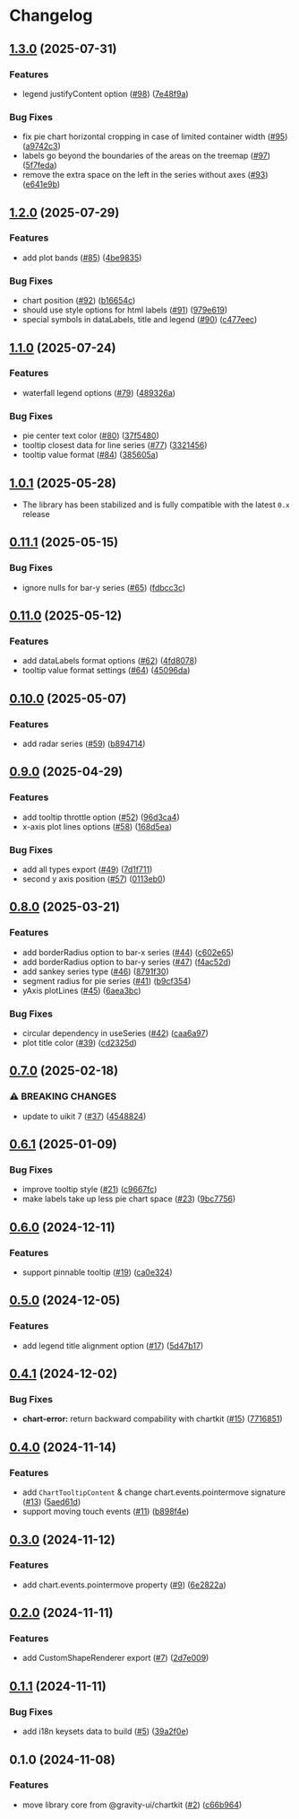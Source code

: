 # Changelog

## [1.3.0](https://github.com/gravity-ui/charts/compare/v1.2.0...v1.3.0) (2025-07-31)


### Features

* legend justifyContent option ([#98](https://github.com/gravity-ui/charts/issues/98)) ([7e48f9a](https://github.com/gravity-ui/charts/commit/7e48f9a129ca30954ce1f9d4719506098317e518))


### Bug Fixes

* fix pie chart horizontal cropping in case of limited container width ([#95](https://github.com/gravity-ui/charts/issues/95)) ([a9742c3](https://github.com/gravity-ui/charts/commit/a9742c377035e02ec14c9c8dc7ea956182f322dc))
* labels go beyond the boundaries of the areas on the treemap ([#97](https://github.com/gravity-ui/charts/issues/97)) ([5f7feda](https://github.com/gravity-ui/charts/commit/5f7fedab5c00a59d6b45b1f495b4ecde377db209))
* remove the extra space on the left in the series without axes ([#93](https://github.com/gravity-ui/charts/issues/93)) ([e641e9b](https://github.com/gravity-ui/charts/commit/e641e9b5cc764f634cdb663776e844c6b6c6e7cf))

## [1.2.0](https://github.com/gravity-ui/charts/compare/v1.1.0...v1.2.0) (2025-07-29)


### Features

* add plot bands ([#85](https://github.com/gravity-ui/charts/issues/85)) ([4be9835](https://github.com/gravity-ui/charts/commit/4be98354cfda55efcd921c0af5a594e92112b4cb))


### Bug Fixes

* chart position ([#92](https://github.com/gravity-ui/charts/issues/92)) ([b16654c](https://github.com/gravity-ui/charts/commit/b16654c4c8c5bd16008e7593e06f10200a449b6d))
* should use style options for html labels ([#91](https://github.com/gravity-ui/charts/issues/91)) ([979e619](https://github.com/gravity-ui/charts/commit/979e61920edfeb60aae0e4876b967696c3275b3a))
* special symbols in dataLabels, title and legend ([#90](https://github.com/gravity-ui/charts/issues/90)) ([c477eec](https://github.com/gravity-ui/charts/commit/c477eecea3c2bff90cbd13b2e48f7c59a95c62a0))

## [1.1.0](https://github.com/gravity-ui/charts/compare/v1.0.1...v1.1.0) (2025-07-24)


### Features

* waterfall legend options ([#79](https://github.com/gravity-ui/charts/issues/79)) ([489326a](https://github.com/gravity-ui/charts/commit/489326a6a7697832e17634c5aeac0639586d095b))


### Bug Fixes

* pie center text color ([#80](https://github.com/gravity-ui/charts/issues/80)) ([37f5480](https://github.com/gravity-ui/charts/commit/37f548053017d276d004b6fafcda0244b777dfa1))
* tooltip closest data for line series ([#77](https://github.com/gravity-ui/charts/issues/77)) ([3321456](https://github.com/gravity-ui/charts/commit/33214568f0690a0ec9ec4d83a4ded243e967ac77))
* tooltip value format ([#84](https://github.com/gravity-ui/charts/issues/84)) ([385605a](https://github.com/gravity-ui/charts/commit/385605aebb25cc9496970c92a176f2827b339bac))

## [1.0.1](https://github.com/gravity-ui/charts/compare/v1.0.0...v1.0.1) (2025-05-28)

* The library has been stabilized and is fully compatible with the latest `0.x` release

## [0.11.1](https://github.com/gravity-ui/charts/compare/v0.11.0...v0.11.1) (2025-05-15)


### Bug Fixes

* ignore nulls for bar-y series ([#65](https://github.com/gravity-ui/charts/issues/65)) ([fdbcc3c](https://github.com/gravity-ui/charts/commit/fdbcc3c7a73ea35cb1f4c27d905ac1bc682afd34))

## [0.11.0](https://github.com/gravity-ui/charts/compare/v0.10.0...v0.11.0) (2025-05-12)


### Features

* add dataLabels format options ([#62](https://github.com/gravity-ui/charts/issues/62)) ([4fd8078](https://github.com/gravity-ui/charts/commit/4fd8078544be594b81d3672493e8494834945e11))
* tooltip value format settings ([#64](https://github.com/gravity-ui/charts/issues/64)) ([45096da](https://github.com/gravity-ui/charts/commit/45096da82dd30dea8537767fa30e7c026cd0f545))

## [0.10.0](https://github.com/gravity-ui/charts/compare/v0.9.0...v0.10.0) (2025-05-07)


### Features

* add radar series ([#59](https://github.com/gravity-ui/charts/issues/59)) ([b894714](https://github.com/gravity-ui/charts/commit/b894714497d6e7a2b4a1a913947a8ce8ec17f3ab))

## [0.9.0](https://github.com/gravity-ui/charts/compare/v0.8.0...v0.9.0) (2025-04-29)


### Features

* add tooltip throttle option ([#52](https://github.com/gravity-ui/charts/issues/52)) ([96d3ca4](https://github.com/gravity-ui/charts/commit/96d3ca439b2bc6f0f2b86884061b62cc20ee7400))
* x-axis plot lines options ([#58](https://github.com/gravity-ui/charts/issues/58)) ([168d5ea](https://github.com/gravity-ui/charts/commit/168d5ea9395b0f39c032611c285dc8f4a256f3a5))


### Bug Fixes

* add all types export ([#49](https://github.com/gravity-ui/charts/issues/49)) ([7d1f711](https://github.com/gravity-ui/charts/commit/7d1f7117320483a932946623d6c97475f78a0af0))
* second y axis position ([#57](https://github.com/gravity-ui/charts/issues/57)) ([0113eb0](https://github.com/gravity-ui/charts/commit/0113eb0e622aa69ad85e7233fe130b2073de6fc8))

## [0.8.0](https://github.com/gravity-ui/charts/compare/v0.7.0...v0.8.0) (2025-03-21)


### Features

* add borderRadius option to bar-x series ([#44](https://github.com/gravity-ui/charts/issues/44)) ([c602e65](https://github.com/gravity-ui/charts/commit/c602e657c095085136a25877facf36338bf8b343))
* add borderRadius option to bar-y series ([#47](https://github.com/gravity-ui/charts/issues/47)) ([f4ac52d](https://github.com/gravity-ui/charts/commit/f4ac52d813b11c85085b05d232c51bb025ddb6b7))
* add sankey series type ([#46](https://github.com/gravity-ui/charts/issues/46)) ([8791f30](https://github.com/gravity-ui/charts/commit/8791f30e7eecf6130b70705bc37114b61285748e))
* segment radius for pie series ([#41](https://github.com/gravity-ui/charts/issues/41)) ([b9cf354](https://github.com/gravity-ui/charts/commit/b9cf3543e9d284978fcddaaf041815e1917c9297))
* yAxis plotLines ([#45](https://github.com/gravity-ui/charts/issues/45)) ([6aea3bc](https://github.com/gravity-ui/charts/commit/6aea3bcf86facdd4a019a7e612d7ac7e27006c35))


### Bug Fixes

* circular dependency in useSeries ([#42](https://github.com/gravity-ui/charts/issues/42)) ([caa6a97](https://github.com/gravity-ui/charts/commit/caa6a9791013428d3cb215f5558373b01e88f3f3))
* plot title color ([#39](https://github.com/gravity-ui/charts/issues/39)) ([cd2325d](https://github.com/gravity-ui/charts/commit/cd2325dacdc8418a1bb8b9d8a0ece2791e2d4c21))

## [0.7.0](https://github.com/gravity-ui/charts/compare/v0.6.1...v0.7.0) (2025-02-18)


### ⚠ BREAKING CHANGES

* update to uikit 7 ([#37](https://github.com/gravity-ui/charts/issues/37)) ([4548824](https://github.com/gravity-ui/charts/commit/45488248a74621020daa157ab2c1c9eadafee4be))

## [0.6.1](https://github.com/gravity-ui/charts/compare/v0.6.0...v0.6.1) (2025-01-09)


### Bug Fixes

* improve tooltip style ([#21](https://github.com/gravity-ui/charts/issues/21)) ([c9667fc](https://github.com/gravity-ui/charts/commit/c9667fcb2191888cefbe9e28959244bfe3f5ffde))
* make labels take up less pie chart space ([#23](https://github.com/gravity-ui/charts/issues/23)) ([9bc7756](https://github.com/gravity-ui/charts/commit/9bc77560659acb29f7b10df116653966e0559560))

## [0.6.0](https://github.com/gravity-ui/charts/compare/v0.5.0...v0.6.0) (2024-12-11)


### Features

* support pinnable tooltip ([#19](https://github.com/gravity-ui/charts/issues/19)) ([ca0e324](https://github.com/gravity-ui/charts/commit/ca0e32414b69bdbcd2074e8a89093e9870e8b42f))

## [0.5.0](https://github.com/gravity-ui/charts/compare/v0.4.1...v0.5.0) (2024-12-05)


### Features

* add legend title alignment option ([#17](https://github.com/gravity-ui/charts/issues/17)) ([5d47b17](https://github.com/gravity-ui/charts/commit/5d47b170b42868cbd9ca40ae4e5aea7522ea3cfd))

## [0.4.1](https://github.com/gravity-ui/charts/compare/v0.4.0...v0.4.1) (2024-12-02)


### Bug Fixes

* **chart-error:** return backward compability with chartkit ([#15](https://github.com/gravity-ui/charts/issues/15)) ([7716851](https://github.com/gravity-ui/charts/commit/7716851ecc5f0622325b72f64cba903a31465ca6))

## [0.4.0](https://github.com/gravity-ui/charts/compare/v0.3.0...v0.4.0) (2024-11-14)


### Features

* add `ChartTooltipContent` & change chart.events.pointermove signature ([#13](https://github.com/gravity-ui/charts/issues/13)) ([5aed61d](https://github.com/gravity-ui/charts/commit/5aed61dd2e11692fff48d564d009e9a19710f6d8))
* support moving touch events ([#11](https://github.com/gravity-ui/charts/issues/11)) ([b898f4e](https://github.com/gravity-ui/charts/commit/b898f4edbababad5b3b75da44d083533a5d9081d))

## [0.3.0](https://github.com/gravity-ui/charts/compare/v0.2.0...v0.3.0) (2024-11-12)


### Features

* add chart.events.pointermove property ([#9](https://github.com/gravity-ui/charts/issues/9)) ([6e2822a](https://github.com/gravity-ui/charts/commit/6e2822ab49fd3650e91da81aaa69e375b62874ac))

## [0.2.0](https://github.com/gravity-ui/charts/compare/v0.1.1...v0.2.0) (2024-11-11)


### Features

* add CustomShapeRenderer export ([#7](https://github.com/gravity-ui/charts/issues/7)) ([2d7e009](https://github.com/gravity-ui/charts/commit/2d7e0097126814bb7de3a03ba2617fb5fdf443c7))

## [0.1.1](https://github.com/gravity-ui/charts/compare/v1.0.0...v1.0.1) (2024-11-11)


### Bug Fixes

* add i18n keysets data to build ([#5](https://github.com/gravity-ui/charts/issues/5)) ([39a2f0e](https://github.com/gravity-ui/charts/commit/39a2f0ebd97e15041b7b00f01022be125987e9ec))

## 0.1.0 (2024-11-08)


### Features

* move library core from @gravity-ui/chartkit ([#2](https://github.com/gravity-ui/charts/issues/2)) ([c66b964](https://github.com/gravity-ui/charts/commit/c66b96436ab811fc0e05a6aecec06da75cfdf7fd))
